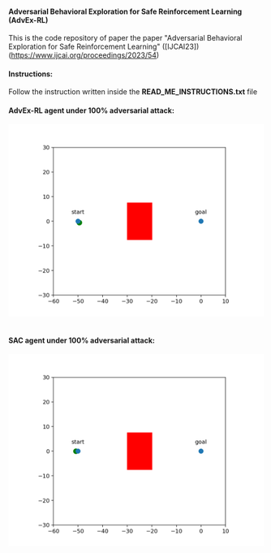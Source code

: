 #### Adversarial Behavioral Exploration for Safe Reinforcement Learning  (AdvEx-RL)
This is the code repository of paper the paper "Adversarial Behavioral Exploration for Safe Reinforcement Learning" ([IJCAI23])(https://www.ijcai.org/proceedings/2023/54)

#### Instructions:
Follow the instruction written inside the **READ_ME_INSTRUCTIONS.txt** file

#### AdvEx-RL agent under 100% adversarial attack:
![](rendered_fig.gif)
<br><br>

#### SAC agent under 100% adversarial attack:
![](SAC_rendered_fig.gif)


